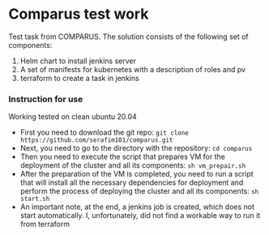 # Comparus test work

Test task from COMPARUS. The solution consists of the following set of components:
1. Helm chart to install jenkins server
2. A set of manifests for kubernetes with a description of roles and pv
3. terraform to create a task in jenkins

### Instruction for use

Working tested on clean ubuntu 20.04

* First you need to download the git repo: `git clone https://github.com/serafim101/comparus.git`
* Next, you need to go to the directory with the repository: `cd comparus`
* Then you need to execute the script that prepares VM for the deployment of the cluster and all its components: `sh vm_prepair.sh`
* After the preparation of the VM is completed, you need to run a script that will install all the necessary dependencies for deployment and perform the process of deploying the cluster and all its components: `sh start.sh`
* An important note, at the end, a jenkins job is created, which does not start automatically. I, unfortunately, did not find a workable way to run it from terraform

